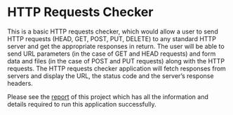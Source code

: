 # HTTP Requests Checker
This is a basic HTTP requests checker, which would allow a user to send HTTP requests (HEAD, GET, POST, PUT, DELETE) to any standard HTTP server and get the appropriate responses in return. The user will be able to send URL parameters (in the case of GET and HEAD requests) and form data and files (in the case of POST and PUT requests) along with the HTTP requests. The HTTP requests checker application will fetch responses from servers and display the URL, the status code and the server’s response headers.

Please see the [report]() of this project which has all the information and details required to run this application successfully.

